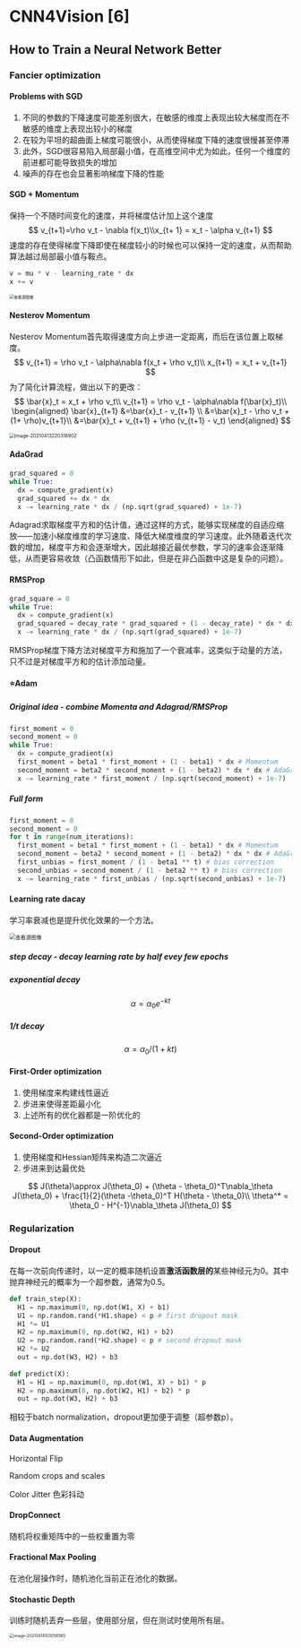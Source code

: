 # CNN4Vision [6]

## How to Train a Neural Network Better

### Fancier optimization

#### Problems with SGD

1. 不同的参数的下降速度可能差别很大，在敏感的维度上表现出较大梯度而在不敏感的维度上表现出较小的梯度
2. 在较为平坦的超曲面上梯度可能很小，从而使得梯度下降的速度很慢甚至停滞
3. 此外，SGD很容易陷入局部最小值，在高维空间中尤为如此，任何一个维度的前进都可能导致损失的增加
4. 噪声的存在也会显著影响梯度下降的性能

#### SGD + Momentum

保持一个不随时间变化的速度，并将梯度估计加上这个速度
$$
v_{t+1}=\rho v_t - \nabla f(x_t)\\x_{t+ 1} = x_t - \alpha v_{t+1}
$$
速度的存在使得梯度下降即使在梯度较小的时候也可以保持一定的速度，从而帮助算法越过局部最小值与鞍点。

```python
v = mu * v - learning_rate * dx
x += v
```

<img src="./CNN4Vision [6].assets/momentum.jpg" alt="查看源图像" style="zoom:50%;" />

#### Nesterov Momentum

Nesterov Momentum首先取得速度方向上步进一定距离，而后在该位置上取梯度。
$$
v_{t+1} = \rho v_t - \alpha\nabla f(x_t + \rho v_t)\\
x_{t+1} = x_t + v_{t+1}
$$
为了简化计算流程，做出以下的更改：
$$
\bar{x}_t = x_t + \rho v_t\\
v_{t+1} = \rho v_t - \alpha\nabla f(\bar{x}_t)\\
\begin{aligned}
\bar{x}_{t+1} &=\bar{x}_t - v_{t+1} \\
&=\bar{x}_t - \rho v_t + (1+ \rho)v_{t+1}\\
&=\bar{x}_t + v_{t+1} + \rho (v_{t+1} - v_t)
\end{aligned}
$$

<img src="./CNN4Vision [6].assets/image-20210413220316902.png" alt="image-20210413220316902" style="zoom: 60%;" />

#### AdaGrad

```python
grad_squared = 0
while True:
  dx = compute_gradient(x)
  grad_squared += dx * dx
  x -= learning_rate * dx / (np.sqrt(grad_squared) + 1e-7)
```

Adagrad求取梯度平方和的估计值，通过这样的方式，能够实现梯度的自适应缩放——加速小梯度维度的学习速度、降低大梯度维度的学习速度。此外随着迭代次数的增加，梯度平方和会逐渐增大，因此越接近最优参数，学习的速率会逐渐降低，从而更容易收敛（凸函数情形下如此，但是在非凸函数中这是复杂的问题）。

#### RMSProp

```python
grad_square = 0
while True:
  dx = compute_gradient(x)
  grad_squared = decay_rate * grad_squared + (1 - decay_rate) * dx * dx
  x -= learning_rate * dx / (np.sqrt(grad_squared) + 1e-7)
```

RMSProp梯度下降方法对梯度平方和施加了一个衰减率，这类似于动量的方法，只不过是对梯度平方和的估计添加动量。

#### :star:Adam

##### Original idea - combine Momenta and Adagrad/RMSProp

```python
first_moment = 0
second_moment = 0
while True:
  dx = compute_gradient(x)
  first_moment = beta1 * first_moment + (1 - beta1) * dx # Momentum
  second_moment = beta2 * second_moment + (1 - beta2) * dx * dx # AdaGrad/RMSProp
  x -= learning_rate * first_moment / (np.sqrt(second_moment) + 1e-7)
```

##### Full form

```python
first_moment = 0
second_moment = 0
for t in range(num_iterations):
  first_moment = beta1 * first_moment + (1 - beta1) * dx # Momentum
  second_moment = beta2 * second_moment + (1 - beta2) * dx * dx # AdaGrad/RMSProp
  first_unbias = first_moment / (1 - beta1 ** t) # bias correction
  second_unbias = second_moment / (1 - beta2 ** t) # bias correction
  x -= learning_rate * first_unbias / (np.sqrt(second_unbias) + 1e-7)
```

#### Learning rate dacay

学习率衰减也是提升优化效果的一个方法。

<img src="./CNN4Vision [6].assets/1*v8X32qzjxXowNuAvncl-ZA.png" alt="查看源图像" style="zoom:67%;" />

##### step decay - decay learning rate by half evey few epochs

##### exponential decay

$$
\alpha = \alpha_0 e^{-kt}
$$

##### 1/t decay

$$
\alpha = \alpha_0 / (1 + kt)
$$

#### First-Order optimization

1. 使用梯度来构建线性逼近
2. 步进来使得差距最小化
3. 上述所有的优化器都是一阶优化的

#### Second-Order optimization

1. 使用梯度和Hessian矩阵来构造二次逼近
2. 步进来到达最优处

$$
J(\theta)\approx J(\theta_0) + (\theta - \theta_0)^T\nabla_\theta J(\theta_0) + \frac{1}{2}(\theta -\theta_0)^T H(\theta - \theta_0)\\
\theta^* = \theta_0 - H^{-1}\nabla_\theta J(\theta_0)
$$

### Regularization

#### Dropout

在每一次前向传递时，以一定的概率随机设置**激活函数层的**某些神经元为0。其中抛弃神经元的概率为一个超参数，通常为0.5。

```python
def train_step(X):
  H1 = np.maximum(0, np.dot(W1, X) + b1)
  U1 = np.random.rand(*H1.shape) < p # first dropout mask
  H1 *= U1
  H2 = np.maximum(0, np.dot(W2, H1) + b2)
  U2 = np.random.rand(*H2.shape) < p # second dropout mask
  H2 *= U2
  out = np.dot(W3, H2) + b3
  
def predict(X):
  H1 = H1 = np.maximum(0, np.dot(W1, X) + b1) * p
  H2 = np.maximum(0, np.dot(W2, H1) + b2) * p
  out = np.dot(W3, H2) + b3
```

相较于batch normalization，dropout更加便于调整（超参数p）。

#### Data Augmentation

Horizontal Flip

Random crops and scales

Color Jitter 色彩抖动

#### DropConnect

随机将权重矩阵中的一些权重置为零

#### Fractional Max Pooling

在池化层操作时，随机池化当前正在池化的数据。

#### Stochastic Depth

训练时随机丢弃一些层，使用部分层，但在测试时使用所有层。

<img src="./CNN4Vision [6].assets/image-20210414103058565.png" alt="image-20210414103058565" style="zoom:50%;" />



